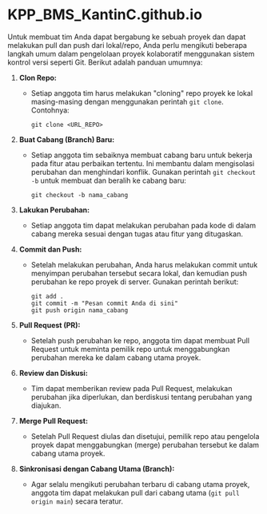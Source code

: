 # KPP_BMS_KantinC.github.io
Untuk membuat tim Anda dapat bergabung ke sebuah proyek dan dapat melakukan pull dan push dari lokal/repo, Anda perlu mengikuti beberapa langkah umum dalam pengelolaan proyek kolaboratif menggunakan sistem kontrol versi seperti Git. Berikut adalah panduan umumnya:

1. **Clon Repo:**
   - Setiap anggota tim harus melakukan "cloning" repo proyek ke lokal masing-masing dengan menggunakan perintah `git clone`. Contohnya:
     ```
     git clone <URL_REPO>
     ```

2. **Buat Cabang (Branch) Baru:**
   - Setiap anggota tim sebaiknya membuat cabang baru untuk bekerja pada fitur atau perbaikan tertentu. Ini membantu dalam mengisolasi perubahan dan menghindari konflik. Gunakan perintah `git checkout -b` untuk membuat dan beralih ke cabang baru:
     ```
     git checkout -b nama_cabang
     ```

3. **Lakukan Perubahan:**
   - Setiap anggota tim dapat melakukan perubahan pada kode di dalam cabang mereka sesuai dengan tugas atau fitur yang ditugaskan.

4. **Commit dan Push:**
   - Setelah melakukan perubahan, Anda harus melakukan commit untuk menyimpan perubahan tersebut secara lokal, dan kemudian push perubahan ke repo proyek di server. Gunakan perintah berikut:
     ```
     git add .
     git commit -m "Pesan commit Anda di sini"
     git push origin nama_cabang
     ```

5. **Pull Request (PR):**
   - Setelah push perubahan ke repo, anggota tim dapat membuat Pull Request untuk meminta pemilik repo untuk menggabungkan perubahan mereka ke dalam cabang utama proyek.

6. **Review dan Diskusi:**
   - Tim dapat memberikan review pada Pull Request, melakukan perubahan jika diperlukan, dan berdiskusi tentang perubahan yang diajukan.

7. **Merge Pull Request:**
   - Setelah Pull Request diulas dan disetujui, pemilik repo atau pengelola proyek dapat menggabungkan (merge) perubahan tersebut ke dalam cabang utama proyek.

8. **Sinkronisasi dengan Cabang Utama (Branch):**
    - Agar selalu mengikuti perubahan terbaru di cabang utama proyek, anggota tim dapat melakukan pull dari cabang utama (`git pull origin main`) secara teratur.
